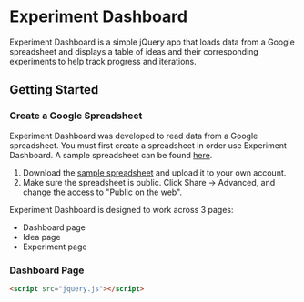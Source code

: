 # Experiment Dashboard

Experiment Dashboard is a simple jQuery app that loads data from a Google spreadsheet and displays a table of ideas and their corresponding experiments to help track progress and iterations.

## Getting Started

### Create a Google Spreadsheet

Experiment Dashboard was developed to read data from a Google spreadsheet. You must first create a spreadsheet in order use Experiment Dashboard. A sample spreadsheet can be found [here](http://).

1. Download the [sample spreadsheet](http://) and upload it to your own account.
2. Make sure the spreadsheet is public. Click Share -> Advanced, and change the access to "Public on the web".

Experiment Dashboard is designed to work across 3 pages:
- Dashboard page
- Idea page
- Experiment page

### Dashboard Page

```html
<script src="jquery.js"></script>

```
